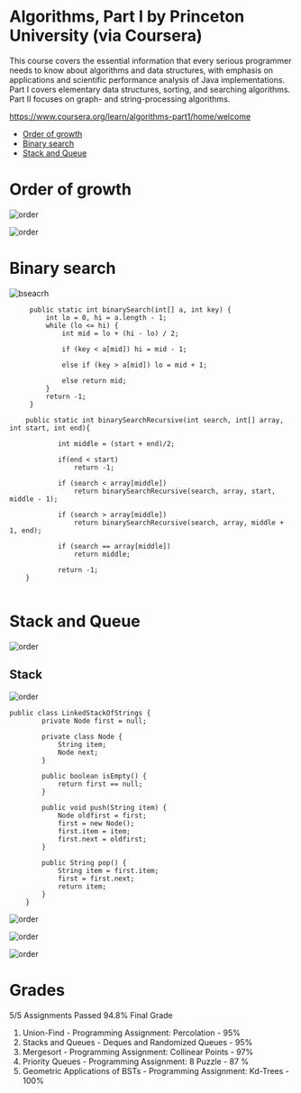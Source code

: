 # Algorithms, Part I by Princeton University (via Coursera)

This course covers the essential information that every serious programmer needs to know about algorithms and data structures, with emphasis on applications and scientific performance analysis of Java implementations. Part I covers elementary data structures, sorting, and searching algorithms. Part II focuses on graph- and string-processing algorithms.

https://www.coursera.org/learn/algorithms-part1/home/welcome

- [Order of growth](#order-of-growth)
- [Binary search](#binary-search)
- [Stack and Queue](#stack-and-queue)

# Order of growth


![order](https://github.com/rgederin/coursera-algorithms-first/blob/master/img/order1.png)

![order](https://github.com/rgederin/coursera-algorithms-first/blob/master/img/order2.png)


# Binary search


![bseacrh](https://github.com/rgederin/coursera-algorithms-first/blob/master/img/bsearch.png)

```
     public static int binarySearch(int[] a, int key) {
         int lo = 0, hi = a.length - 1;
         while (lo <= hi) {
             int mid = lo + (hi - lo) / 2;
 
             if (key < a[mid]) hi = mid - 1;
             
             else if (key > a[mid]) lo = mid + 1;
             
             else return mid;
         }
         return -1;
     }
    
    public static int binarySearchRecursive(int search, int[] array, int start, int end){
    
            int middle = (start + end)/2;
    
            if(end < start)
                return -1;
            
            if (search < array[middle])
                return binarySearchRecursive(search, array, start, middle - 1);
            
            if (search > array[middle])
                return binarySearchRecursive(search, array, middle + 1, end);
            
            if (search == array[middle])
                return middle;
            
            return -1;
    }
    
```

# Stack and Queue

![order](https://github.com/rgederin/coursera-algorithms-first/blob/master/img/s1.png)

## Stack

![order](https://github.com/rgederin/coursera-algorithms-first/blob/master/img/s2.png)


```
public class LinkedStackOfStrings {
        private Node first = null;

        private class Node {
            String item;
            Node next;
        }

        public boolean isEmpty() {
            return first == null;
        }

        public void push(String item) {
            Node oldfirst = first;
            first = new Node();
            first.item = item;
            first.next = oldfirst;
        }

        public String pop() {
            String item = first.item;
            first = first.next;
            return item;
        }
    }
```


![order](https://github.com/rgederin/coursera-algorithms-first/blob/master/img/s3.png)

![order](https://github.com/rgederin/coursera-algorithms-first/blob/master/img/s4.png)

![order](https://github.com/rgederin/coursera-algorithms-first/blob/master/img/s5.png)

# Grades

5/5 Assignments Passed
94.8% Final Grade

  1. Union-Find -                     Programming Assignment: Percolation -       95%
  2. Stacks and Queues -              Deques and Randomized Queues -              95%
  3. Mergesort -                      Programming Assignment: Collinear Points -  97%
  4. Priority Queues -                Programming Assignment: 8 Puzzle -          87 %
  5. Geometric Applications of BSTs - Programming Assignment: Kd-Trees -          100%

